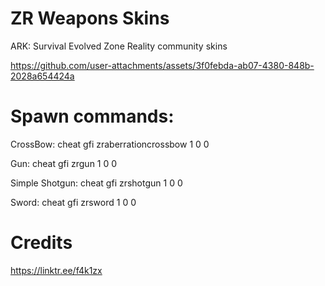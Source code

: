# ZR Weapons Skins
 ARK: Survival Evolved Zone Reality community skins
 
 https://github.com/user-attachments/assets/3f0febda-ab07-4380-848b-2028a654424a
# Spawn commands:
 CrossBow: cheat gfi zraberrationcrossbow 1 0 0

Gun: cheat gfi zrgun 1 0 0

Simple Shotgun: cheat gfi zrshotgun 1 0 0

Sword: cheat gfi zrsword 1 0 0
# Credits
https://linktr.ee/f4k1zx
